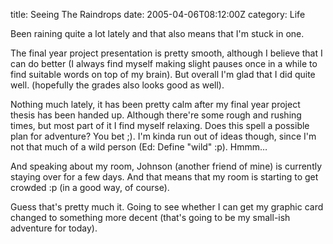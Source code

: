 title: Seeing The Raindrops
date: 2005-04-06T08:12:00Z
category: Life

Been raining quite a lot lately and that also means that I'm stuck in one.

The final year project presentation is pretty smooth, although I believe that I can do better (I always find myself making slight pauses once in a while to find suitable words on top of my brain). But overall I'm glad that I did quite well. (hopefully the grades also looks good as well).

Nothing much lately, it has been pretty calm after my final year project thesis has been handed up. Although there're some rough and rushing times, but most part of it I find myself relaxing. Does this spell a possible plan for adventure? You bet ;). I'm kinda run out of ideas though, since I'm not that much of a wild person (Ed: Define "wild" :p). Hmmm…

And speaking about my room, Johnson (another friend of mine) is currently staying over for a few days. And that means that my room is starting to get crowded :p (in a good way, of course).

Guess that's pretty much it. Going to see whether I can get my graphic card changed to something more decent (that's going to be my small-ish adventure for today).
